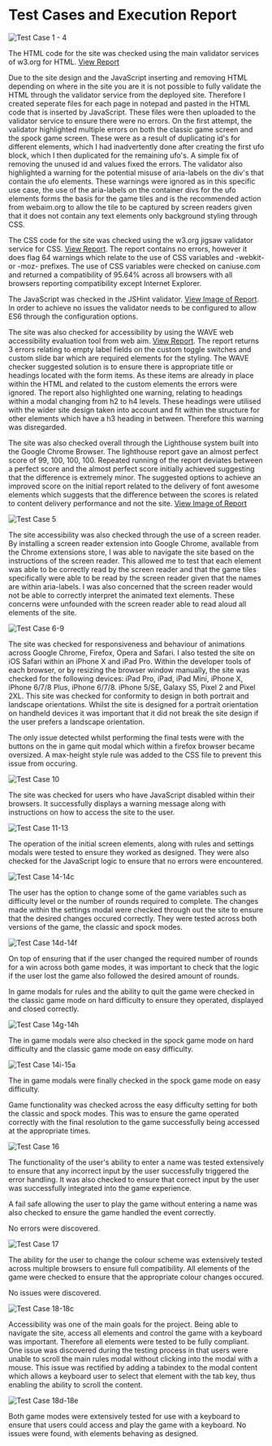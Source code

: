 # Test Cases and Execution Report

![Test Case 1 - 4](/assets/readme-images/test-case-1-4.png)

The HTML code for the site was checked using the main validator services of w3.org for HTML. [View Report](https://validator.w3.org/nu/?doc=https%3A%2F%2Fmattbcoding.github.io%2Fufoduel%2F)

Due to the site design and the JavaScript inserting and removing HTML depending on where in the site you are it is not possible to fully validate the HTML through the validator service from the deployed site. Therefore I created seperate files for each page in notepad and pasted in the HTML code that is inserted by JavaScript. These files were then uploaded to the validator service to ensure there were no errors. On the first attempt, the validator highlighted multiple errors on both the classic game screen and the spock game screen. These were as a result of duplicating id's for different elements, which I had inadvertently done after creating the first ufo block, which I then duplicated for the remaining ufo's. A simple fix of removing the unused id and values fixed the errors.
The validator also highlighted a warning for the potential misuse of aria-labels on the div's that contain the ufo elements. These warnings were ignored as in this specific use case, the use of the aria-labels on the container divs for the ufo elements forms the basis for the game tiles and is the recommended action from webaim.org to allow the tile to be captured by screen readers given that it does not contain any text elements only background styling through CSS.

The CSS code for the site was checked using the w3.org jigsaw validator service for CSS. [View Report](https://jigsaw.w3.org/css-validator/validator?uri=https%3A%2F%2Fmattbcoding.github.io%2Fufoduel%2F&profile=css3svg&usermedium=all&warning=1&vextwarning=&lang=en). The report contains no errors, however it does flag 64 warnings which relate to the use of CSS variables and -webkit- or -moz- prefixes. The use of CSS variables were checked on caniuse.com and returned a compatibility of 95.64% across all browsers with all browsers reporting compatibility except Internet Explorer.

The JavaScript was checked in the JSHint validator. [View Image of Report](/assets/readme-images/jshint-report.png). In order to achieve no issues the validator needs to be configured to allow ES6 through the configuration options.

The site was also checked for accessibility by using the WAVE web accessibility evaluation tool from web aim. [View Report](https://wave.webaim.org/report#/mattbcoding.github.io/ufoduel/). The report returns 3 errors relating to empty label fields on the custom toggle switches and custom slide bar which are required elements for the styling. The WAVE checker suggested solution is to ensure there is appropriate title or headings located with the form items. As these items are already in place within the HTML and related to the custom elements the errors were ignored. The report also highlighted one warning, relating to headings within a modal changing from h2 to h4 levels. These headings were utilised with the wider site design taken into account and fit within the structure for other elements which have a h3 heading in between. Therefore this warning was disregarded.

The site was also checked overall through the Lighthouse system built into the Google Chrome Browser. The lighthouse report gave an almost perfect score of 99, 100, 100, 100. Repeated running of the report deviates between a perfect score and the almost perfect score initially achieved suggesting that the difference is extremely minor. The suggested options to achieve an improved score on the initial report related to the delivery of font awesome elements which suggests that the difference between the scores is related to content delivery performance and not the site. [View Image of Report](/assets/readme-images/lighthouse-report.png)

![Test Case 5](/assets/readme-images/test-case-5.png)

The site accessibility was also checked through the use of a screen reader. By installing a screen reader extension into Google Chrome, available from the Chrome extensions store, I was able to navigate the site based on the instructions of the screen reader. This allowed me to test that each element was able to be correctly read by the screen reader and that the game tiles specifically were able to be read by the screen reader given that the names are within aria-labels. I was also concerned that the screen reader would not be able to correctly interpret the animated text elements. These concerns were unfounded with the screen reader able to read aloud all elements of the site.

![Test Case 6-9](/assets/readme-images/test-case-6-9.png)

The site was checked for responsiveness and behaviour of animations across Google Chrome, Firefox, Opera and Safari. I also tested the site on iOS Safari within an iPhone X and iPad Pro. Within the developer tools of each browser, or by resizing the browser window manually, the site was checked for the following devices: iPad Pro, iPad, iPad Mini, iPhone X, iPhone 6/7/8 Plus, iPhone 6/7/8. iPhone 5/SE, Galaxy S5, Pixel 2 and Pixel 2XL. This site was checked for conformity to design in both portrait and landscape orientations. Whilst the site is designed for a portrait orientation on handheld devices it was important that it did not break the site design if the user prefers a landscape orientation.

The only issue detected whilst performing the final tests were with the buttons on the in game quit modal which within a firefox browser became oversized. A max-height style rule was added to the CSS file to prevent this issue from occuring.

![Test Case 10](/assets/readme-images/test-case-10.png)

The site was checked for users who have JavaScript disabled within their browsers. It successfully displays a warning message along with instructions on how to access the site to the user.

![Test Case 11-13](/assets/readme-images/test-case-11-13.png)

The operation of the initial screen elements, along with rules and settings modals were tested to ensure they worked as designed. They were also checked for the JavaScript logic to ensure that no errors were encountered.

![Test Case 14-14c](/assets/readme-images/test-case-14-14c.png)

The user has the option to change some of the game variables such as difficulty level or the number of rounds required to complete. The changes made within the settings modal were checked through out the site to ensure that the desired changes occured correctly. They were tested across both versions of the game, the classic and spock modes.

![Test Case 14d-14f](/assets/readme-images/test-case-14d-14f.png)

On top of ensuring that if the user changed the required number of rounds for a win across both game modes, it was important to check that the logic if the user lost the game also followed the desired amount of rounds.

In game modals for rules and the ability to quit the game were checked in the classic game mode on hard difficulty to ensure they operated, displayed and closed correctly.

![Test Case 14g-14h](/assets/readme-images/test-case-14g-14h.png)

The in game modals were also checked in the spock game mode on hard difficulty and the classic game mode on easy difficulty.

![Test Case 14i-15a](/assets/readme-images/test-case-14i-15a.png)

The in game modals were finally checked in the spock game mode on easy difficulty. 

Game functionality was checked across the easy difficulty setting for both the classic and spock modes. This was to ensure the game operated correctly with the final resolution to the game successfully being accessed at the appropriate times.

![Test Case 16](/assets/readme-images/test-case-16.png)

The functionality of the user's ability to enter a name was tested extensively to ensure that any incorrect input by the user successfully triggered the error handling. It was also checked to ensure that correct input by the user was successfully integrated into the game experience.

A fail safe allowing the user to play the game without entering a name was also checked to ensure the game handled the event correctly.

No errors were discovered.

![Test Case 17](/assets/readme-images/test-case-17.png)

The ability for the user to change the colour scheme was extensively tested across multiple browsers to ensure full compatibility. All elements of the game were checked to ensure that the appropriate colour changes occured.

No issues were discovered.

![Test Case 18-18c](/assets/readme-images/test-case-18-18c.png)

Accessibility was one of the main goals for the project. Being able to navigate the site, access all elements and control the game with a keyboard was important. Therefore all elements were tested to be fully compliant. One issue was discovered during the testing process in that users were unable to scroll the main rules modal without clicking into the modal with a mouse. This issue was rectified by adding a tabindex to the modal content which allows a keyboard user to select that element with the tab key, thus enabling the ability to scroll the content.

![Test Case 18d-18e](/assets/readme-images/test-case-18d-18e.png)

Both game modes were extensively tested for use with a keyboard to ensure that users could access and play the game with a keyboard. No issues were found, with elements behaving as designed.
